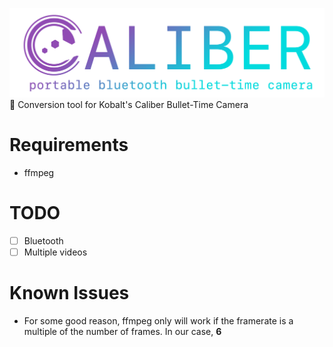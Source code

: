 ![](assets/clogoalpha.png)
📸 Conversion tool for Kobalt's Caliber Bullet-Time Camera

# Requirements
- ffmpeg

# TODO

- [ ] Bluetooth
- [ ] Multiple videos

# Known Issues
- For some good reason, ffmpeg only will work if the framerate is a multiple of the number of frames. In our case, **6**
